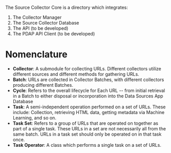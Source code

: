 The Source Collector Core is a directory which integrates:
1. The Collector Manager
2. The Source Collector Database
3. The API (to be developed)
4. The PDAP API Client (to be developed)

# Nomenclature

- **Collector**: A submodule for collecting URLs. Different collectors utilize different sources and different methods for gathering URLs.
- **Batch**: URLs are collected in Collector Batches, with different collectors producing different Batches.
- **Cycle**: Refers to the overall lifecycle for Each URL -- from initial retrieval in a Batch to either disposal or incorporation into the Data Sources App Database
- **Task**: A semi-independent operation performed on a set of URLs. These include: Collection, retrieving HTML data, getting metadata via Machine Learning, and so on.
- **Task Set**: Refers to a group of URLs that are operated on together as part of a single task. These URLs in a set are not necessarily all from the same batch. URLs in a task set should only be operated on in that task once.
- **Task Operator**: A class which performs a single task on a set of URLs.